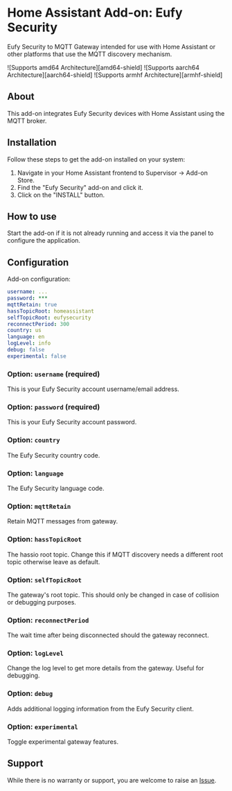 # Home Assistant Add-on: Eufy Security

Eufy Security to MQTT Gateway intended for use with Home Assistant or other platforms that use the MQTT discovery mechanism.

![Supports amd64 Architecture][amd64-shield] ![Supports aarch64 Architecture][aarch64-shield] ![Supports armhf Architecture][armhf-shield]

## About

This add-on integrates Eufy Security devices with Home Assistant using the MQTT broker.

## Installation

Follow these steps to get the add-on installed on your system:

1. Navigate in your Home Assistant frontend to Supervisor -> Add-on Store.
2. Find the "Eufy Security" add-on and click it.
3. Click on the "INSTALL" button.

## How to use

Start the add-on if it is not already running and access it via the panel to configure the application.

## Configuration

Add-on configuration:

```yaml
username: ...
password: ***
mqttRetain: true
hassTopicRoot: homeassistant
selfTopicRoot: eufysecurity
reconnectPeriod: 300
country: us
language: en
logLevel: info
debug: false
experimental: false
```

### Option: `username` (required)
This is your Eufy Security account username/email address.

### Option: `password` (required)
This is your Eufy Security account password.

### Option: `country`
The Eufy Security country code.

### Option: `language`
The Eufy Security language code.

### Option: `mqttRetain`
Retain MQTT messages from gateway.

### Option: `hassTopicRoot`
The hassio root topic. Change this if MQTT discovery needs a different root topic otherwise leave as default.

### Option: `selfTopicRoot`
The gateway's root topic. This should only be changed in case of collision or debugging purposes.

### Option: `reconnectPeriod`
The wait time after being disconnected should the gateway reconnect.

### Option: `logLevel`
Change the log level to get more details from the gateway. Useful for debugging.

### Option: `debug`
Adds additional logging information from the Eufy Security client.

### Option: `experimental`
Toggle experimental gateway features.

## Support

While there is no warranty or support, you are welcome to raise an [Issue](https://github.com/evilmarty/hassio-addons/issues).
